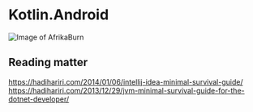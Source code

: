 # Kotlin.Android

![Image of AfrikaBurn](https://cdn-images-1.medium.com/max/1600/0*fg_6c7tcoexdgSng.jpg)

## Reading matter
https://hadihariri.com/2014/01/06/intellij-idea-minimal-survival-guide/
https://hadihariri.com/2013/12/29/jvm-minimal-survival-guide-for-the-dotnet-developer/
